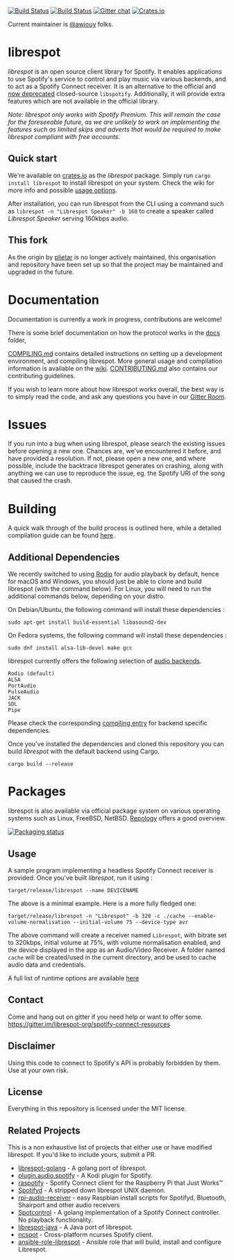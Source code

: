 [![Build Status](https://img.shields.io/github/workflow/status/librespot-org/librespot/test/dev)](https://github.com/librespot-org/librespot/actions)
[![Build Status](https://travis-ci.org/librespot-org/librespot.svg?branch=dev)](https://travis-ci.org/librespot-org/librespot)
[![Gitter chat](https://badges.gitter.im/librespot-org/librespot.png)](https://gitter.im/librespot-org/spotify-connect-resources)
[![Crates.io](https://img.shields.io/crates/v/librespot.svg)](https://crates.io/crates/librespot)

Current maintainer is [@awiouy](https://github.com/awiouy) folks.

# librespot
*librespot* is an open source client library for Spotify. It enables applications to use Spotify's service to control and play music via various backends, and to act as a Spotify Connect receiver. It is an alternative to the official and [now deprecated](https://pyspotify.mopidy.com/en/latest/#libspotify-s-deprecation) closed-source `libspotify`. Additionally, it will provide extra features which are not available in the official library.

_Note: librespot only works with Spotify Premium. This will remain the case for the foreseeable future, as we are unlikely to work on implementing the features such as limited skips and adverts that would be required to make librespot compliant with free accounts._

## Quick start
We're available on [crates.io](https://crates.io/crates/librespot) as the _librespot_ package. Simply run `cargo install librespot` to install librespot on your system. Check the wiki for more info and possible [usage options](https://github.com/librespot-org/librespot/wiki/Options).

After installation, you can run librespot from the CLI using a command such as `librespot -n "Librespot Speaker" -b 160` to create a speaker called _Librespot Speaker_ serving 160kbps audio.

## This fork
As the origin by [plietar](https://github.com/plietar/) is no longer actively maintained, this organisation and repository have been set up so that the project may be maintained and upgraded in the future.

# Documentation
Documentation is currently a work in progress, contributions are welcome!

There is some brief documentation on how the protocol works in the [docs](https://github.com/librespot-org/librespot/tree/master/docs) folder, 

[COMPILING.md](https://github.com/librespot-org/librespot/blob/master/COMPILING.md) contains detailed instructions on setting up a development environment, and compiling librespot. More general usage and compilation information is available on the [wiki](https://github.com/librespot-org/librespot/wiki).
[CONTRIBUTING.md](https://github.com/librespot-org/librespot/blob/master/CONTRIBUTING.md) also contains our contributing guidelines.

If you wish to learn more about how librespot works overall, the best way is to simply read the code, and ask any questions you have in our [Gitter Room](https://gitter.im/librespot-org/spotify-connect-resources).

# Issues
If you run into a bug when using librespot, please search the existing issues before opening a new one. Chances are, we've encountered it before, and have provided a resolution. If not, please open a new one, and where possible, include the backtrace librespot generates on crashing, along with anything we can use to reproduce the issue, eg. the Spotify URI of the song that caused the crash.

# Building
A quick walk through of the build process is outlined here, while a detailed compilation guide can be found [here](https://github.com/librespot-org/librespot/blob/master/COMPILING.md). 

## Additional Dependencies
We recently switched to using [Rodio](https://github.com/tomaka/rodio) for audio playback by default, hence for macOS and Windows, you should just be able to clone and build librespot (with the command below).
For Linux, you will need to run the additional commands below, depending on your distro.

On Debian/Ubuntu, the following command will install these dependencies :
```shell
sudo apt-get install build-essential libasound2-dev
```

On Fedora systems, the following command will install these dependencies :
```shell
sudo dnf install alsa-lib-devel make gcc
```

librespot currently offers the following selection of [audio backends](https://github.com/librespot-org/librespot/wiki/Audio-Backends).
```
Rodio (default)
ALSA
PortAudio
PulseAudio
JACK
SDL
Pipe
```
Please check the corresponding [compiling entry](https://github.com/librespot-org/librespot/wiki/Compiling#general-dependencies) for backend specific dependencies.

Once you've installed the dependencies and cloned this repository you can build *librespot* with the default backend using Cargo.
```shell
cargo build --release
```

# Packages

librespot is also available via official package system on various operating systems such as Linux, FreeBSD, NetBSD. [Repology](https://repology.org/project/librespot/versions) offers a good overview.

[![Packaging status](https://repology.org/badge/vertical-allrepos/librespot.svg)](https://repology.org/project/librespot/versions)

## Usage
A sample program implementing a headless Spotify Connect receiver is provided.
Once you've built *librespot*, run it using :
```shell
target/release/librespot --name DEVICENAME
```

The above is a minimal example. Here is a more fully fledged one:
```shell
target/release/librespot -n "Librespot" -b 320 -c ./cache --enable-volume-normalisation --initial-volume 75 --device-type avr
```
The above command will create a receiver named ```Librespot```, with bitrate set to 320kbps, initial volume at 75%, with volume normalisation enabled, and the device displayed in the app as an Audio/Video Receiver. A folder named ```cache``` will be created/used in the current directory, and be used to cache audio data and credentials.

A full list of runtime options are available [here](https://github.com/librespot-org/librespot/wiki/Options)

## Contact
Come and hang out on gitter if you need help or want to offer some.
https://gitter.im/librespot-org/spotify-connect-resources

## Disclaimer
Using this code to connect to Spotify's API is probably forbidden by them.
Use at your own risk.

## License
Everything in this repository is licensed under the MIT license.

## Related Projects
This is a non exhaustive list of projects that either use or have modified librespot. If you'd like to include yours, submit a PR.

- [librespot-golang](https://github.com/librespot-org/librespot-golang) - A golang port of librespot.
- [plugin.audio.spotify](https://github.com/marcelveldt/plugin.audio.spotify) - A Kodi plugin for Spotify.
- [raspotify](https://github.com/dtcooper/raspotify) - Spotify Connect client for the Raspberry Pi that Just Works™
- [Spotifyd](https://github.com/Spotifyd/spotifyd) - A stripped down librespot UNIX daemon.
- [rpi-audio-receiver](https://github.com/nicokaiser/rpi-audio-receiver) - easy Raspbian install scripts for Spotifyd, Bluetooth, Shairport and other audio receivers
- [Spotcontrol](https://github.com/badfortrains/spotcontrol) - A golang implementation of a Spotify Connect controller. No playback
functionality.
- [librespot-java](https://github.com/devgianlu/librespot-java) - A Java port of librespot.
- [ncspot](https://github.com/hrkfdn/ncspot) - Cross-platform ncurses Spotify client.
- [ansible-role-librespot](https://github.com/xMordax/ansible-role-librespot/tree/master) - Ansible role that will build, install and configure Librespot.

